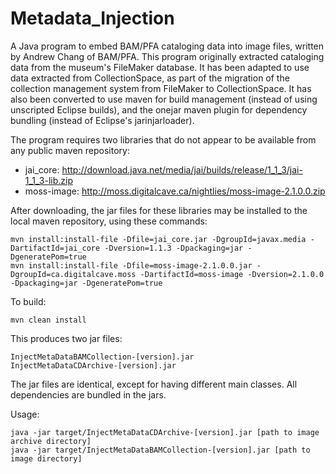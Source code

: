 Metadata_Injection
==================

A Java program to embed BAM/PFA cataloging data into image files, written by Andrew Chang of BAM/PFA. This program originally extracted cataloging data from the museum's FileMaker database. It has been adapted to use data extracted from CollectionSpace, as part of the migration of the collection management system from FileMaker to CollectionSpace. It has also been converted to use maven for build management (instead of using unscripted Eclipse builds), and the onejar maven plugin for dependency bundling (instead of Eclipse's jarinjarloader).

The program requires two libraries that do not appear to be available from any public maven repository:

- jai_core: http://download.java.net/media/jai/builds/release/1_1_3/jai-1_1_3-lib.zip
- moss-image: http://moss.digitalcave.ca/nightlies/moss-image-2.1.0.0.zip

After downloading, the jar files for these libraries may be installed to the local maven repository, using these commands:

	mvn install:install-file -Dfile=jai_core.jar -DgroupId=javax.media -DartifactId=jai_core -Dversion=1.1.3 -Dpackaging=jar -DgeneratePom=true
	mvn install:install-file -Dfile=moss-image-2.1.0.0.jar -DgroupId=ca.digitalcave.moss -DartifactId=moss-image -Dversion=2.1.0.0 -Dpackaging=jar -DgeneratePom=true

To build:

	mvn clean install
	
This produces two jar files:

	InjectMetaDataBAMCollection-[version].jar
	InjectMetaDataCDArchive-[version].jar
	
The jar files are identical, except for having different main classes. All dependencies are bundled in the jars.

Usage:

	java -jar target/InjectMetaDataCDArchive-[version].jar [path to image archive directory]
	java -jar target/InjectMetaDataBAMCollection-[version].jar [path to image directory]